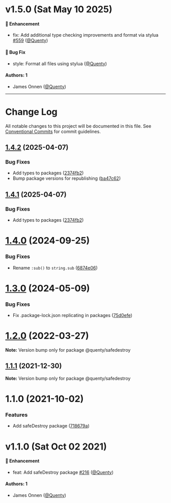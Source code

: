 # v1.5.0 (Sat May 10 2025)

#### 🚀 Enhancement

- fix: Add additional type checking improvements and format via stylua [#559](https://github.com/Quenty/NevermoreEngine/pull/559) ([@Quenty](https://github.com/Quenty))

#### 🐛 Bug Fix

- style: Format all files using stylua ([@Quenty](https://github.com/Quenty))

#### Authors: 1

- James Onnen ([@Quenty](https://github.com/Quenty))

---

# Change Log

All notable changes to this project will be documented in this file.
See [Conventional Commits](https://conventionalcommits.org) for commit guidelines.

## [1.4.2](https://github.com/Quenty/NevermoreEngine/compare/@quenty/safedestroy@1.4.0...@quenty/safedestroy@1.4.2) (2025-04-07)


### Bug Fixes

* Add types to packages ([2374fb2](https://github.com/Quenty/NevermoreEngine/commit/2374fb2b043cfbe0e9b507b3316eec46a4e353a0))
* Bump package versions for republishing ([ba47c62](https://github.com/Quenty/NevermoreEngine/commit/ba47c62e32170bf74377b0c658c60b84306dc294))





## [1.4.1](https://github.com/Quenty/NevermoreEngine/compare/@quenty/safedestroy@1.4.0...@quenty/safedestroy@1.4.1) (2025-04-07)


### Bug Fixes

* Add types to packages ([2374fb2](https://github.com/Quenty/NevermoreEngine/commit/2374fb2b043cfbe0e9b507b3316eec46a4e353a0))





# [1.4.0](https://github.com/Quenty/NevermoreEngine/compare/@quenty/safedestroy@1.3.0...@quenty/safedestroy@1.4.0) (2024-09-25)


### Bug Fixes

* Rename `:sub()` to `string.sub` ([6874e06](https://github.com/Quenty/NevermoreEngine/commit/6874e06e456d7094a2d7f25a3a7b24a40d77fe3c))





# [1.3.0](https://github.com/Quenty/NevermoreEngine/compare/@quenty/safedestroy@1.2.0...@quenty/safedestroy@1.3.0) (2024-05-09)


### Bug Fixes

* Fix .package-lock.json replicating in packages ([75d0efe](https://github.com/Quenty/NevermoreEngine/commit/75d0efeef239f221d93352af71a5b3e930ec23c5))





# [1.2.0](https://github.com/Quenty/NevermoreEngine/compare/@quenty/safedestroy@1.1.1...@quenty/safedestroy@1.2.0) (2022-03-27)

**Note:** Version bump only for package @quenty/safedestroy





## [1.1.1](https://github.com/Quenty/NevermoreEngine/compare/@quenty/safedestroy@1.1.0...@quenty/safedestroy@1.1.1) (2021-12-30)

**Note:** Version bump only for package @quenty/safedestroy





# 1.1.0 (2021-10-02)


### Features

* Add safeDestroy package ([718679a](https://github.com/Quenty/NevermoreEngine/commit/718679ad355cf7b9652ceff9ebc430666f01ec75))





# v1.1.0 (Sat Oct 02 2021)

#### 🚀 Enhancement

- feat: Add safeDestroy package [#216](https://github.com/Quenty/NevermoreEngine/pull/216) ([@Quenty](https://github.com/Quenty))

#### Authors: 1

- James Onnen ([@Quenty](https://github.com/Quenty))
